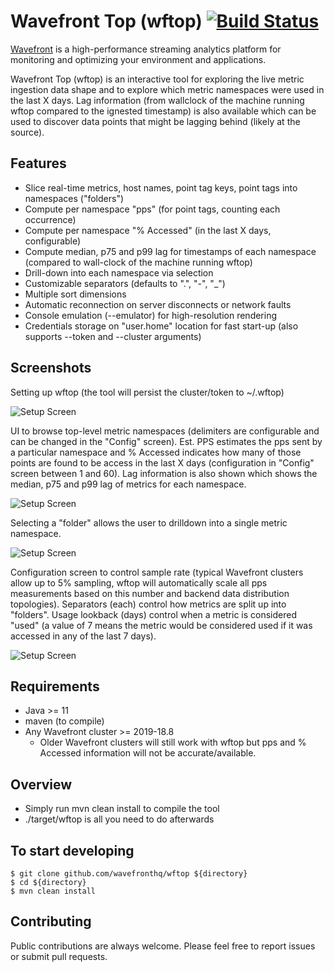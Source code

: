 # Wavefront Top (wftop) [![Build Status](https://travis-ci.org/wavefrontHQ/wftop.svg?branch=master)](https://travis-ci.org/wavefrontHQ/wftop)

[Wavefront](https://docs.wavefront.com/) is a high-performance streaming analytics platform for monitoring and optimizing your environment and applications.

Wavefront Top (wftop) is an interactive tool for exploring the live metric ingestion data shape and to explore which metric namespaces were used in the last X days. Lag information (from wallclock of the machine running wftop compared to the ignested timestamp) is also available which can be used to discover data points that might be lagging behind (likely at the source).

## Features
  * Slice real-time metrics, host names, point tag keys, point tags into namespaces ("folders")
  * Compute per namespace "pps" (for point tags, counting each occurrence)
  * Compute per namespace "% Accessed" (in the last X days, configurable)
  * Compute median, p75 and p99 lag for timestamps of each namespace (compared to wall-clock of the machine running wftop)
  * Drill-down into each namespace via selection
  * Customizable separators (defaults to ".", "-", "_")
  * Multiple sort dimensions
  * Automatic reconnection on server disconnects or network faults
  * Console emulation (--emulator) for high-resolution rendering
  * Credentials storage on "user.home" location for fast start-up (also supports --token and --cluster arguments)

## Screenshots

Setting up wftop (the tool will persist the cluster/token to ~/.wftop)

![Setup Screen](https://raw.githubusercontent.com/wavefronthq/wftop/master/screenshots/SetupScreen.png)

UI to browse top-level metric namespaces (delimiters are configurable and can be changed in the "Config" screen). Est. PPS estimates the pps sent by a particular namespace and % Accessed indicates how many of those points are found to be access in the last X days (configuration in "Config" screen between 1 and 60). Lag information is also shown which shows the median, p75 and p99 lag of metrics for each namespace.

![Setup Screen](https://raw.githubusercontent.com/wavefronthq/wftop/master/screenshots/BrowseScreen.png)

Selecting a "folder" allows the user to drilldown into a single metric namespace.

![Setup Screen](https://raw.githubusercontent.com/wavefronthq/wftop/master/screenshots/DrillDown.png)

Configuration screen to control sample rate (typical Wavefront clusters allow up to 5% sampling, wftop will automatically scale all pps measurements based on this number and backend data distribution topologies). Separators (each) control how metrics are split up into "folders". Usage lookback (days) control when a metric is considered "used" (a value of 7 means the metric would be considered used if it was accessed in any of the last 7 days).

![Setup Screen](https://raw.githubusercontent.com/wavefronthq/wftop/master/screenshots/ConfigurationScreen.png)

## Requirements
  * Java >= 11
  * maven (to compile)
  * Any Wavefront cluster >= 2019-18.8
    * Older Wavefront clusters will still work with wftop but pps and % Accessed information will not be accurate/available.

## Overview
  * Simply run mvn clean install to compile the tool
  * ./target/wftop is all you need to do afterwards
  
## To start developing

```
$ git clone github.com/wavefronthq/wftop ${directory}
$ cd ${directory}
$ mvn clean install
```

## Contributing
Public contributions are always welcome. Please feel free to report issues or submit pull requests.